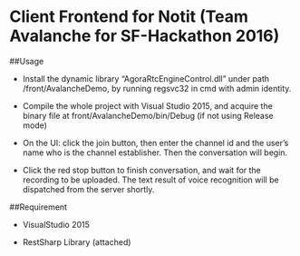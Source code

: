 # Client Frontend for Notit (Team Avalanche for SF-Hackathon 2016)

##Usage

*	Install the dynamic library “AgoraRtcEngineControl.dll” under path /front/AvalancheDemo, 
by running regsvc32 <filename> in cmd with admin identity.

*	Compile the whole project with Visual Studio 2015, and acquire the binary file at front/AvalancheDemo/bin/Debug (if not using Release mode)

*	On the UI: click the join button, then enter the channel id and the user’s name who is the channel establisher. Then the conversation will begin.

*	Click the red stop button to finish conversation, and wait for the recording to be uploaded. The text result of voice recognition will be dispatched from the server shortly.

##Requirement

* VisualStudio 2015

* RestSharp Library (attached)


